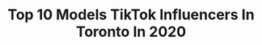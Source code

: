 ---
title: Top 10 Models TikTok Influencers In Toronto In 2020
description: >-
  Find top models TikTok influencers in Toronto in 2020. Most popular hashtags: #toronto #model #dance #viral.
platform: TikTok
profiles:
  - username: "sahana_and_co"
    fullname: >-
      Sahana &Co
    location: "Canada"
    followers: 26987
    engagement: 437
    commentsToLikes: 0.007571
    id: cka0xsvem8ffw0i78gxewzwd4
    verified: false
    hashtags: "#jhumkis, #walkoutsong, #teranaam, #punjabisong"
  - username: "dillon.kydd"
    fullname: >-
      dillon 
    location: "Canada"
    followers: 8787
    engagement: 959
    commentsToLikes: 0.012179
    id: ck8kg0jx5ge3w0j78himdm2ky
    verified: false
    hashtags: "#mustang, #girl, #winter, #tiktokcovers"
  - username: "elizabeth_w27"
    fullname: >-
      Elizabeth 
    location: "Canada"
    followers: 11158
    engagement: 2316
    commentsToLikes: 0.012279
    id: ckamrt8mln6qc0i781sqpvye2
    verified: false
    hashtags: "#baekhyun, #bangchanskz, #myaesthetic, #100ways"
  - username: "devisathi"
    fullname: >-
      DeviSathi
    location: "Canada"
    followers: 11101
    engagement: 567
    commentsToLikes: 0.024240
    id: ck9kg1td05ys30j78vnvse2dm
    verified: false
    hashtags: "#callfortamil, #tamilmuser, #rajnikanth, #meena"
  - username: "im.carlyb"
    fullname: >-
      Carly Buchanan 👄
    location: "Canada"
    followers: 12494
    engagement: 831
    commentsToLikes: 0.040563
    id: ck90xegav6ns10j78qw6ydddb
    verified: false
    hashtags: "#strawberry, #twinning, #foryourpage, #quarantine"
  - username: "shaquoneblake"
    fullname: >-
      𝐒𝐡𝐚𝐪¹
    location: "Canada"
    followers: 24711
    engagement: 1742
    commentsToLikes: 0.157716
    id: cka6j90wtttl10i78f49cq7e3
    verified: false
    hashtags: "#transitions, #catfish, #dance, #notfunny"
  - username: "averyrose_"
    fullname: >-
      Avery Rose
    location: "Canada"
    followers: 32446
    engagement: 1122
    commentsToLikes: 0.025493
    id: ck9fi4a9b91bk0j78jq28bygj
    verified: false
    hashtags: "#newdance, #randomthings, #arianagrande, #anch"
  - username: "dilraazsidhu"
    fullname: >-
      Dilraz Sidhu
    location: "Canada"
    followers: 33510
    engagement: 671
    commentsToLikes: 0.043624
    id: ck9e2u2r4gjl30j7822clr6qo
    verified: false
    hashtags: "#punjaban, #bhangra, #romaticsong, #ranveersingh"
  - username: "abbieoliveira"
    fullname: >-
      Abbie
    location: "Canada"
    followers: 8682
    engagement: 320
    commentsToLikes: 0.029187
    id: ck9k6x6082mn90j780ysvbt16
    verified: false
    hashtags: "#viral, #clearskincheck, #instagram, #tiktokbaking"
  - username: "linashek"
    fullname: >-
      Lina Shek
    location: "Canada"
    followers: 2437
    engagement: 441
    commentsToLikes: 0.026547
    id: ck9flml8dopxq0j785qi11ju2
    verified: false
    hashtags: "#styling, #whiteshirt, #firness, #redlips"
---
